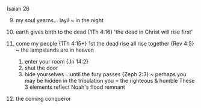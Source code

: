 Isaiah 26


9) my soul yearns...
		layil ~ in the night

19) earth gives birth to the dead
	{1Th 4:16} 'the dead in Christ will rise first'

20) come my people
	{1Th 4:15+}
		1st the dead rise
		all rise together
	{Rev 4:5} ~ the lampstands are in heaven
	1. enter your room {Jn 14:2}
	2. shut the door
	3. hide yourselves 
	...until the fury passes
	{Zeph 2:3} ~ perhaps _you_ may be hidden in the tribulation
		you = the righteous & humble
	These 3 elements reflect Noah's flood remnant

21) the coming conqueror
